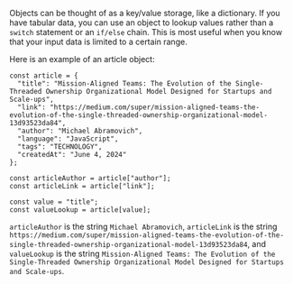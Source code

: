Objects can be thought of as a key/value storage, like a dictionary. If you have tabular data, 
you can use an object to lookup values rather than a `switch` statement or an `if/else` chain. 
This is most useful when you know that your input data is limited to a certain range.

Here is an example of an article object:

```
const article = {
  "title": "Mission-Aligned Teams: The Evolution of the Single-Threaded Ownership Organizational Model Designed for Startups and Scale-ups",
  "link": "https://medium.com/super/mission-aligned-teams-the-evolution-of-the-single-threaded-ownership-organizational-model-13d93523da84",
  "author": "Michael Abramovich",
  "language": "JavaScript",
  "tags": "TECHNOLOGY",
  "createdAt": "June 4, 2024"
};

const articleAuthor = article["author"];
const articleLink = article["link"];

const value = "title";
const valueLookup = article[value];
```

`articleAuthor` is the string `Michael Abramovich`, `articleLink` is the string `https://medium.com/super/mission-aligned-teams-the-evolution-of-the-single-threaded-ownership-organizational-model-13d93523da84`, 
and `valueLookup` is the string `Mission-Aligned Teams: The Evolution of the Single-Threaded Ownership Organizational Model Designed for Startups and Scale-ups`.